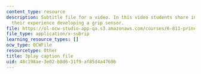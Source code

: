 ```yaml
---
content_type: resource
description: Subtitle file for a video. In this video students share insights about
  their experience developing a grip sensor.
file: https://ol-ocw-studio-app-qa.s3.amazonaws.com/courses/6-811-principles-and-practice-of-assistive-technology-fall-2014/48c198ae3e02b8d631f9af85d4a4769b_9r3067S3Dm0.srt
file_type: application/x-subrip
learning_resource_types: []
ocw_type: OCWFile
resourcetype: Other
title: 3play caption file
uid: 48c198ae-3e02-b8d6-31f9-af85d4a4769b
---
```

